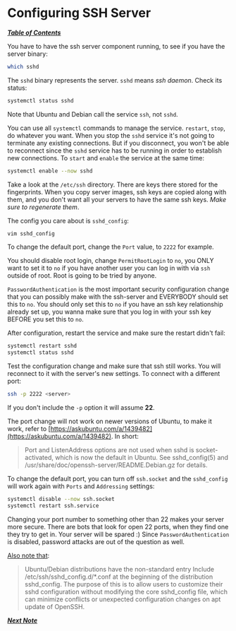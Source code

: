 # Configuring SSH Server

[***Table of Contents***](./README.md)  

You have to have the ssh server component running, to see if you have the
server binary:

```bash
which sshd
```

The `sshd` binary represents the server. `sshd` means *ssh daemon*. Check its
status:

```bash
systemctl status sshd
```

Note that Ubuntu and Debian call the service `ssh`, not `sshd`. 

You can use all `systemctl` commands to manage the service. `restart`, `stop`,
do whatever you want. When you stop the `sshd` service it's not going to
terminate any existing connections. But if you disconnect, you won't
be able to reconnect since the `sshd` service has to be running in order to
establish new connections. To `start` and `enable` the service at the same
time:

```bash
systemctl enable --now sshd 
```

Take a look at the `/etc/ssh` directory. There are keys there stored for the 
fingerprints. When you copy server images, ssh keys are copied along with them,
and you don't want all your servers to have the same ssh keys. *Make sure to
regenerate them*. 

The config you care about is `sshd_config`:

```bash
vim sshd_config
```

To change the default port, change the `Port` value, to `2222` for example.

You should disable root login, change `PermitRootLogin` to `no`, you ONLY want
to set it to `no` if you have another user you can log in with via `ssh`
outside of root. Root is going to be tried by anyone.

`PasswordAuthentication` is the most important security configuration change 
that you can possibly make with the ssh-server and EVERYBODY should set this to
`no`. You should only set this to `no` if you have an ssh key relationship
already set up, you wanna make sure that you log in with your ssh key BEFORE
you set this to `no`.

After configuration, restart the service and make sure the restart didn't
fail:

```bash
systemctl restart sshd
systemctl status sshd
```

Test the configuration change and make sure that ssh still works. You will
reconnect to it with the server's new settings. To connect with a different
port:

```bash
ssh -p 2222 <server>
```

If you don't include the `-p` option it will assume **22**.

The port change will not work on newer versions of Ubuntu, to make it work,
refer to [https://askubuntu.com/a/1439482](https://askubuntu.com/a/1439482). In
short:

> Port and ListenAddress options are not used when sshd is socket-activated,
> which is now the default in Ubuntu. See sshd_config(5) and
> /usr/share/doc/openssh-server/README.Debian.gz for details.

To change the default port, you can turn off `ssh.socket` and the `sshd_config`
will work again with `Ports` and `Addressing` settings:

```bash
systemctl disable --now ssh.socket
systemctl restart ssh.service
```

Changing your port number to something other than 22 makes your server more
secure. There are bots that look for open 22 ports, when they find one they try
to get in. Your server will be spared :) Since `PasswordAuthentication` is 
disabled, password attacks are out of the question as well.

[Also note that](https://unix.stackexchange.com/a/727500):

> Ubuntu/Debian distributions have the non-standard entry Include
> /etc/ssh/sshd_config.d/*.conf at the beginning of the distribution
> sshd_config. The purpose of this is to allow users to customize their sshd
> configuration without modifying the core sshd_config file, which can minimize
> conflicts or unexpected configuration changes on apt update of OpenSSH.

[***Next Note***](./07-troubleshooting-ssh.md)
